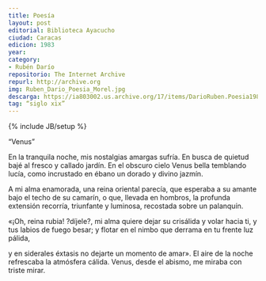 ```yaml
---
title: Poesía
layout: post
editorial: Biblioteca Ayacucho
ciudad: Caracas
edicion: 1983
year:
category:
- Rubén Darío
repositorio: The Internet Archive
repurl: http://archive.org
img: Ruben_Dario_Poesia_Morel.jpg
descarga: https://ia803002.us.archive.org/17/items/DarioRuben.Poesia1983/Dario%2C%20Ruben.%20-%20%20Poesia%20%5B1983%5D.pdf
tag: “siglo xix”
---
```

{% include JB/setup %}

“Venus”

En la tranquila noche, mis nostalgias amargas sufría. 
En busca de quietud bajé al fresco y callado jardín. 
En el obscuro cielo Venus bella temblando lucía, 
como incrustado en ébano un dorado y divino jazmín. 

A mi alma enamorada, una reina oriental parecía, 
que esperaba a su amante bajo el techo de su camarín, 
o que, llevada en hombros, la profunda extensión recorría, 
triunfante y luminosa, recostada sobre un palanquín. 

«¡Oh, reina rubia! ?díjele?, mi alma quiere dejar su crisálida 
y volar hacia ti, y tus labios de fuego besar; 
y flotar en el nimbo que derrama en tu frente luz pálida, 

y en siderales éxtasis no dejarte un momento de amar». 
El aire de la noche refrescaba la atmósfera cálida. 
Venus, desde el abismo, me miraba con triste mirar.
